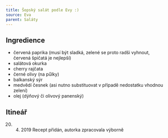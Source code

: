 ```yaml
---
title: Šopský salát podle Evy :)
source: Eva
parent: Saláty
---
```


## Ingredience

- červená paprika (musí být sladká, zelené se proto radši vyhnout, červená špičatá je nejlepší)
- salátová okurka
- cherry rajčata
- černé olivy (na půlky)
- balkanský sýr
- medvědí česnek (asi nutno substituovat v případě nedostatku vhodnou zelení)
- olej (dýňový či olivový panenský)

## Itineář
20. 4. 2019 Recept přidán, autorka zpracovala výborně